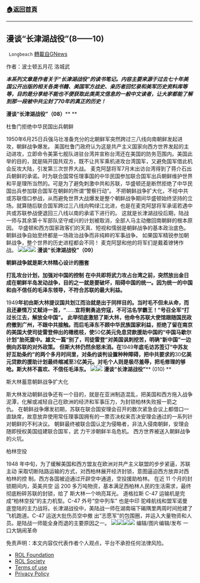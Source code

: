 ###  [:house:返回首頁](https://github.com/ourhimalayas/txt)
---


## 漫谈“长津湖战役”(8——10)
` Longbeach` [轉載自GNews](https://gnews.org/zh-hans/2028613/)

作者：波士顿五月花 洛城武

***本系列文章是作者关于“长津湖战役”的读书笔记。内容主要来源于过去七十年美国公开出版的相关各类书籍、美国军方战史、亲历者回忆录和美军历史资料库等等，目的是分享给不能也不便获取此类英文信息的一般中文读者，让大家都能了解到那一段被中共尘封了70年的真正的历史！***

**漫谈“长津湖战役”（****08****）**** **

杜鲁门拒绝中华民国出兵朝鲜

1950年6月25日兵强马壮准备充分的北朝鲜军突然跨过三八线向南朝鲜发起进攻，朝鲜战争爆发。 美国杜鲁门政府认为这是共产主义国家向西方世界发起的主动进攻，立即命令美第七舰队进驻台湾并宣称台湾还在美国的防务范围内。美国此举的目的，就是隔开国共双方，既不让共军乘机进攻台湾国军，又避免国军借此机会反攻大陆，引发第三次世界大战。 麦克阿瑟将军7月末出访台湾得到了蒋介石出兵朝鲜的承诺。时为联合国常任理事国的中华民国参加联合国军出兵朝鲜维护世界和平是理所当然的。可是为了避免刺激中共和苏联，华盛顿还是断然拒绝了中华民国出兵参加联合国军在朝鲜的所谓“警察行动”。 不把朝鲜战争扩大化，不给中共或苏联借口参战，从而避免世界大战爆发是整个朝鲜战争期间华盛顿始终坚持的立场。就算随后联合国军跨过三八线向鸭绿江北进，也是在麦克阿瑟将军承诺若遇中共或苏联参战便退回三八线以南的承诺下进行的。 这就是长津湖战役后期，陆战一师与其余第十军部队坚守咸兴的计划被取消，全部人马主动撤回南朝鲜的根本原因。 华盛顿和西方国家政客们的天真、短视和懦弱是朝鲜战争的基本政治底色。 朝鲜战争自始至终都是一场政治战争而非纯粹的军事战争。 如果国军精锐参加朝鲜战争，整个世界的历史进程都会不同！ 麦克阿瑟和他的将军们是戴着镣铐作战。
![](https://assets.gnews.org/wp-content/uploads/2022/02/9D7E126A-5C70-436E-9776-550A049008F0.jpeg)![](https://assets.gnews.org/wp-content/uploads/2022/02/4011FAEB-E7A8-411C-A74E-E35EF6B229BB.jpeg)![](https://assets.gnews.org/wp-content/uploads/2022/02/B4460C7F-E31B-44D0-B2D7-839EA2FF488D.jpeg)
**漫谈“长津湖战役”（**09**）**

**朝鲜战争就是斯大林精心设计的圈套**

**打乱攻台计划，加强对中国的控制** **在中共即将武力攻占台湾之前，突然放出金日成在朝鲜半岛发动战争，目的之一就是要破坏，阻碍中国的统一。因为统一的中国和由不信任的毛泽东领导，不符合苏联的最大利益。**

1949**年初由斯大林提议国共划江而治就是出于同样目的。当时毛不但未从命，而且还豪情万丈赋诗一首，“**……**宜将剩勇追穷寇，不可沽名学霸王！”号召全军“打过长江去，解放全中国”。** **此举彻底激怒了斯大林，他命令苏联大使馆跟随国民政府撤到广州，不跟中共接触。而后毛泽东不顾中华民族国家利益，拒绝了留在南京的美国大使司徒雷登伸出的橄榄枝，使**50**亿美元免息贷款援助中国的“中国马歇尔计划”胎死腹中。雄文一篇“别了，司徒雷登”对美国讽刺挖苦，明确“新中国”一边倒向苏联的对外政策。** **但斯大林仍然余怒未消。在**1949**年底毛访苏签订“中苏友好互助条约”的两个多月时间里，对条约谈判设置种种障碍，把中共要求的**30**亿美元贷款的援助计划最终缩减至**3**亿美元。对毛个人则是极尽羞辱，把毛修理的够呛。斯大林不喜欢、不信任毛泽东。**
![](https://assets.gnews.org/wp-content/uploads/2022/02/DB4C51FA-4A7C-4B6C-80D1-5693E8A962B4.jpeg)![](https://assets.gnews.org/wp-content/uploads/2022/02/7B383C46-6BEE-46BD-AE66-3AB66D955A0E.jpeg)
**漫谈“⻓津湖战役”**** (010) **

斯大林蓄意朝鲜战争扩大化

斯大林发动朝鲜战争还有一个目的，就是在亚洲制造混乱，把美国和⻄方拖入战争泥潭，化解或减轻自己在欧洲的经济和军事压力，为封锁柏林失败报一箭之仇。 在朝鲜战争爆发初期，苏联在联合国安理会召开的数次紧急会议上都借口一直缺席，故意放弃使用常任理事国拥有的一票否决权来否决安理会通过的一系列针对朝鲜的不利决议。 朝鲜最终被联合国认定为侵略者，非法入侵南朝鲜，安理会随即授权美国组建联合国军，武 力干涉朝鲜半岛危机。 ⻄方世界被送入朝鲜战争的火坑。

柏林空投

1948 年中旬，为了缓解美国和⻄方盟友在欧洲对共产主义联盟的步步紧逼，苏联主动 采取切断陆路运输的方式，对⻄柏林展开经济封锁，意图逼迫⻄方放弃对⻄柏林的控 制。⻄方各国被迫通过开辟空中通道，空投援助柏林。 在近 11 个月的封锁期间内，英美共空 运 200 多万吨物资，基本满足⻄柏林人民的生活需求，最终彻底粉碎苏联的封锁，给了 斯大林一个响亮耳光。 道格拉斯 C-47 运输机是完成“柏林空投”的主力机型。C-47 外号“空中列⻋” 也是中印 驼峰航线和盟军诺曼底登陆的主力战将。⻓津湖战役中，美陆战一师在湖南端下碣隅里两周时间抢建了飞机跑道。C-47 运送大批伤员空中撤 出“志愿军”的包围圈，并运入大量物资和人员。是陆战一师能全身而退的主要原因之一。
![](https://assets.gnews.org/wp-content/uploads/2022/02/C3BC4EBD-5E20-4984-AE4B-D7A6F240E305.jpeg)![](https://assets.gnews.org/wp-content/uploads/2022/02/466ABAE8-4E57-46B1-A9C9-C7E9438BA824.jpeg)![](https://assets.gnews.org/wp-content/uploads/2022/02/2D8A3EB9-2C37-4C51-8818-B3CC4A95E135.jpeg)![](https://assets.gnews.org/wp-content/uploads/2022/02/7ADA5DE4-C415-48B4-8196-845881EA5A8C.jpeg)
编辑/图片编辑/发布 一口大锅闹革命

 

免责声明：本文内容仅代表作者个人观点，平台不承担任何法律风险。

- [ROL Foundation](https://rolfoundation.org/)
- [ROL Society](https://rolsociety.org/)
- [Terms of use](https://gnews.org/terms-of-use-3/)
- [Privacy Policy](https://gnews.org/privacy-policy/)
